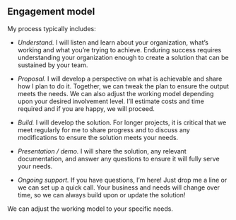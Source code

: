 <!-- ## This can be your internal website page / project page. Is this working? I am excited to use this! -->

## Engagement model

My process typically includes:

* <em> Understand.</em> I will listen and learn about your organization, what’s working and what you’re trying to achieve. Enduring success requires understanding your organization enough to create a solution that can be sustained by your team.

* <em> Proposal.</em> I will develop a perspective on what is achievable and share how I plan to do it. Together, we can tweak the plan to ensure the output meets the needs. We can also adjust the working model depending upon your desired involvement level. I’ll estimate costs and time required and if you are happy, we will proceed.

* <em> Build.</em> I will develop the solution. For longer projects, it is critical that we meet regularly for me to share progress and to discuss any modifications to ensure the solution meets your needs.

* <em> Presentation / demo.</em> I will share the solution, any relevant documentation, and answer any questions to ensure it will fully serve your needs.

* <em> Ongoing support.</em> If you have questions, I’m here! Just drop me a line or we can set up a quick call. Your business and needs will change over time, so we can always build upon or update the solution!

We can adjust the working model to your specific needs.

<!--
**Project description:** Lorem ipsum dolor sit amet, consectetur adipiscing elit, sed do eiusmod tempor incididunt ut labore et dolore magna aliqua. Ut enim ad minim veniam, quis nostrud exercitation ullamco laboris nisi ut aliquip ex ea commodo consequat. Duis aute irure dolor in reprehenderit in voluptate velit esse cillum dolore eu fugiat nulla pariatur. Excepteur sint occaecat cupidatat non proident, sunt in culpa qui officia deserunt mollit anim id est laborum.

### 1. Suggest hypotheses about the causes of observed phenomena

Sed ut perspiciatis unde omnis iste natus error sit voluptatem accusantium doloremque laudantium, totam rem aperiam, eaque ipsa quae ab illo inventore veritatis et quasi architecto beatae vitae dicta sunt explicabo. 

```javascript
if (isAwesome){
  return true
}
```

### 2. Assess assumptions on which statistical inference will be based

```javascript
if (isAwesome){
  return true
}
```

### 3. Support the selection of appropriate statistical tools and techniques

<img src="images/dummy_thumbnail.jpg?raw=true"/>

### 4. Provide a basis for further data collection through surveys or experiments

Sed ut perspiciatis unde omnis iste natus error sit voluptatem accusantium doloremque laudantium, totam rem aperiam, eaque ipsa quae ab illo inventore veritatis et quasi architecto beatae vitae dicta sunt explicabo. 

For more details see [GitHub Flavored Markdown](https://guides.github.com/features/mastering-markdown/).-->
